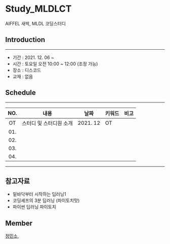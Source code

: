 # Study_MLDLCT
AIFFEL 새싹, MLDL 코딩스터디 

## Introduction
------------
* 기간 : 2021. 12. 06 ~
* 시간 : 토요일 오전 10:00 ~ 12:00 (조정 가능)
* 장소 : 디스코드
* 교재 : 없음
  
## Schedule
---
|  NO.  |     내용    |      날짜     |      키워드      |     비고     |
|:-----:| -------------------------------- |:---------------:|--------------------------|--------------------------|
| OT  |스터디 및 스터디원 소개 | 2021. 12 | OT | |
| 01. | ||| |
| 02. |||| |
| 03. |||| |
| 04. |||| |
---


## 참고자료
* 밑바닥부터 시작하는 딥러닝1
* 코딩셰프의 3분 딥러닝 (파이토치맛)
* 파이썬 딥러닝 파이토치

## Member
[정민소](https://github.com/minssoj/), 

